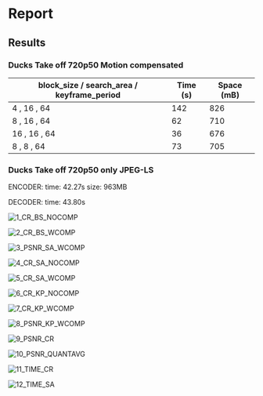 # Report

## Results 

### Ducks Take off 720p50 Motion compensated

| block_size / search_area / keyframe_period | Time (s)  | Space (mB) |
|--------------------------------------------|-----------|------------|
| 4 , 16 , 64                                |   142     |    826     |
| 8 , 16 , 64                                |   62      |    710     |
| 16 , 16 , 64                               |   36      |    676     |
| 8 , 8 , 64                                 |   73      |    705     |

### Ducks Take off 720p50 only JPEG-LS

ENCODER:
    time: 42.27s
    size: 963MB

DECODER:
    time: 43.80s


![1_CR_BS_NOCOMP](https://github.com/notjoao1/GTD-VC/assets/97046574/56025313-64de-449b-8b4b-2e7b0934586e)


![2_CR_BS_WCOMP](https://github.com/notjoao1/GTD-VC/assets/97046574/dd06a990-6876-40c6-ad41-ba2825994af2)



![3_PSNR_SA_WCOMP](https://github.com/notjoao1/GTD-VC/assets/97046574/5ef9b1a7-4f22-4882-a6de-69c9560ecc90)


![4_CR_SA_NOCOMP](https://github.com/notjoao1/GTD-VC/assets/97046574/c8931bb7-0240-40eb-a35f-a8620193daac)

![5_CR_SA_WCOMP](https://github.com/notjoao1/GTD-VC/assets/97046574/561851ed-28f3-49f0-bcf4-ae178520e128)


![6_CR_KP_NOCOMP](https://github.com/notjoao1/GTD-VC/assets/97046574/c4c0ba99-95b0-4544-9576-df8c6066839e)


![7_CR_KP_WCOMP](https://github.com/notjoao1/GTD-VC/assets/97046574/2906b40d-9195-4998-b3bc-5faf1cf2f436)

![8_PSNR_KP_WCOMP](https://github.com/notjoao1/GTD-VC/assets/97046574/747df7a1-de1b-4b0d-a213-1a47f63c5c49)


![9_PSNR_CR](https://github.com/notjoao1/GTD-VC/assets/97046574/a79d5005-2ccc-408d-970c-263ac537c06e)



![10_PSNR_QUANTAVG](https://github.com/notjoao1/GTD-VC/assets/97046574/a7eae49c-71d8-49d8-823b-75a478633f89)


![11_TIME_CR](https://github.com/notjoao1/GTD-VC/assets/97046574/ee5e66d6-2c50-40ea-8e02-0682288dabc6)


![12_TIME_SA](https://github.com/notjoao1/GTD-VC/assets/97046574/5d0ab05a-cf5d-4d18-81d8-c7dc9575f5c6)
